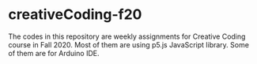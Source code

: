 # creativeCoding-f20

The codes in this repository are weekly assignments for Creative Coding course in Fall 2020. Most of them are using p5.js JavaScript library. Some of them are for Arduino IDE.
